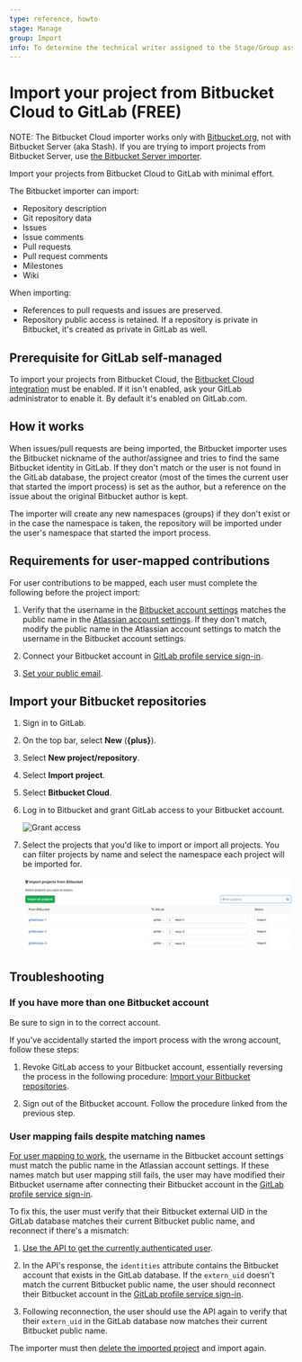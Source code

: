 ```yaml
---
type: reference, howto
stage: Manage
group: Import
info: To determine the technical writer assigned to the Stage/Group associated with this page, see https://about.gitlab.com/handbook/engineering/ux/technical-writing/#assignments
---
```


# Import your project from Bitbucket Cloud to GitLab **(FREE)**

NOTE:
The Bitbucket Cloud importer works only with [Bitbucket.org](https://bitbucket.org/), not with Bitbucket
Server (aka Stash). If you are trying to import projects from Bitbucket Server, use
[the Bitbucket Server importer](bitbucket_server.md).

Import your projects from Bitbucket Cloud to GitLab with minimal effort.

The Bitbucket importer can import:

- Repository description
- Git repository data
- Issues
- Issue comments
- Pull requests
- Pull request comments
- Milestones
- Wiki

When importing:

- References to pull requests and issues are preserved.
- Repository public access is retained. If a repository is private in Bitbucket, it's created as
  private in GitLab as well.

## Prerequisite for GitLab self-managed

To import your projects from Bitbucket Cloud, the [Bitbucket Cloud integration](../../../integration/bitbucket.md)
must be enabled. If it isn't enabled, ask your GitLab administrator to enable it. By default it's
enabled on GitLab.com.

## How it works

When issues/pull requests are being imported, the Bitbucket importer uses the Bitbucket nickname of
the author/assignee and tries to find the same Bitbucket identity in GitLab. If they don't match or
the user is not found in the GitLab database, the project creator (most of the times the current
user that started the import process) is set as the author, but a reference on the issue about the
original Bitbucket author is kept.

The importer will create any new namespaces (groups) if they don't exist or in
the case the namespace is taken, the repository will be imported under the user's
namespace that started the import process.

## Requirements for user-mapped contributions

For user contributions to be mapped, each user must complete the following before the project import:

1. Verify that the username in the [Bitbucket account settings](https://bitbucket.org/account/settings/)
   matches the public name in the [Atlassian account settings](https://id.atlassian.com/manage-profile/profile-and-visibility).
   If they don't match, modify the public name in the Atlassian account settings to match the
   username in the Bitbucket account settings.

1. Connect your Bitbucket account in [GitLab profile service sign-in](https://gitlab.com/-/profile/account).

1. [Set your public email](../../profile/index.md#set-your-public-email).

## Import your Bitbucket repositories

1. Sign in to GitLab.
1. On the top bar, select **New** (**{plus}**).
1. Select **New project/repository**.
1. Select **Import project**.
1. Select **Bitbucket Cloud**.
1. Log in to Bitbucket and grant GitLab access to your Bitbucket account.

   ![Grant access](img/bitbucket_import_grant_access.png)

1. Select the projects that you'd like to import or import all projects.
   You can filter projects by name and select the namespace
   each project will be imported for.

   ![Import projects](img/bitbucket_import_select_project_v12_3.png)

## Troubleshooting

### If you have more than one Bitbucket account

Be sure to sign in to the correct account.

If you've accidentally started the import process with the wrong account, follow these steps:

1. Revoke GitLab access to your Bitbucket account, essentially reversing the process in the following procedure: [Import your Bitbucket repositories](#import-your-bitbucket-repositories).

1. Sign out of the Bitbucket account. Follow the procedure linked from the previous step.

### User mapping fails despite matching names

[For user mapping to work](#requirements-for-user-mapped-contributions),
the username in the Bitbucket account settings must match the public name in the Atlassian account
settings. If these names match but user mapping still fails, the user may have modified their
Bitbucket username after connecting their Bitbucket account in the
[GitLab profile service sign-in](https://gitlab.com/-/profile/account).

To fix this, the user must verify that their Bitbucket external UID in the GitLab database matches their
current Bitbucket public name, and reconnect if there's a mismatch:

1. [Use the API to get the currently authenticated user](../../../api/users.md#for-normal-users-1).

1. In the API's response, the `identities` attribute contains the Bitbucket account that exists in
   the GitLab database. If the `extern_uid` doesn't match the current Bitbucket public name, the
   user should reconnect their Bitbucket account in the [GitLab profile service sign-in](https://gitlab.com/-/profile/account).

1. Following reconnection, the user should use the API again to verify that their `extern_uid` in
   the GitLab database now matches their current Bitbucket public name.

The importer must then [delete the imported project](../../project/working_with_projects.md#delete-a-project)
and import again.
